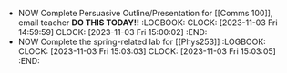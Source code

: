 - NOW Complete Persuasive Outline/Presentation for [[Comms 100]], email teacher **DO THIS TODAY!!**
  :LOGBOOK:
  CLOCK: [2023-11-03 Fri 14:59:59]
  CLOCK: [2023-11-03 Fri 15:00:02]
  :END:
- NOW Complete the spring-related lab for [[Phys253]]
  :LOGBOOK:
  CLOCK: [2023-11-03 Fri 15:03:03]
  CLOCK: [2023-11-03 Fri 15:03:05]
  :END: